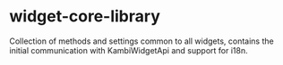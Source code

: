 # widget-core-library

Collection of methods and settings common to all widgets, contains the initial communication with KambiWidgetApi and support for i18n.
